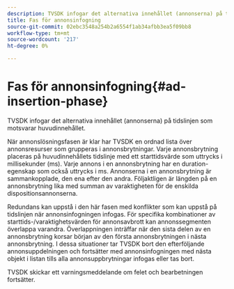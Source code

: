 ```yaml
---
description: TVSDK infogar det alternativa innehållet (annonserna) på tidslinjen som motsvarar huvudinnehållet.
title: Fas för annonsinfogning
source-git-commit: 02ebc3548a254b2a6554f1ab34afbb3ea5f09bb8
workflow-type: tm+mt
source-wordcount: '217'
ht-degree: 0%

---
```


# Fas för annonsinfogning{#ad-insertion-phase}

TVSDK infogar det alternativa innehållet (annonserna) på tidslinjen som motsvarar huvudinnehållet.

När annonslösningsfasen är klar har TVSDK en ordnad lista över annonsresurser som grupperas i annonsbrytningar. Varje annonsbrytning placeras på huvudinnehållets tidslinje med ett starttidsvärde som uttrycks i millisekunder (ms). Varje annons i en annonsbrytning har en duration-egenskap som också uttrycks i ms. Annonserna i en annonsbrytning är sammankopplade, den ena efter den andra. Följaktligen är längden på en annonsbrytning lika med summan av varaktigheten för de enskilda dispositionsannonserna.

Redundans kan uppstå i den här fasen med konflikter som kan uppstå på tidslinjen när annonsinfogningen infogas. För specifika kombinationer av starttids-/varaktighetsvärden för annonsavbrott kan annonssegmenten överlappa varandra. Överlappningen inträffar när den sista delen av en annonsbrytning korsar början av den första annonsbrytningen i nästa annonsbrytning. I dessa situationer tar TVSDK bort den efterföljande annonsuppdelningen och fortsätter med annonsinfogningen med nästa objekt i listan tills alla annonsuppbrytningar infogas eller tas bort.

TVSDK skickar ett varningsmeddelande om felet och bearbetningen fortsätter.
